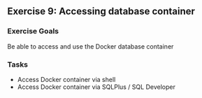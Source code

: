 ## Exercise 9: Accessing database container

### Exercise Goals

Be able to access and use the Docker database container

### Tasks

- Access Docker container via shell
- Access Docker container via SQLPlus / SQL Developer

<!-- Stuff between the <div class="notes"> will be rendered as pptx slide notes -->
<div class="notes">
</div>

<!-- Stuff between the <div class="no notes"> will not be rendered as pptx slide notes -->
<div class="no notes">
</div>
